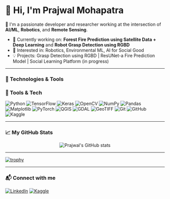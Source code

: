 # 👋 Hi, I'm Prajwal Mohapatra

🌱 I'm a passionate developer and researcher working at the intersection of **AI/ML**, **Robotics**, and **Remote Sensing**.

- 🔬 Currently working on: **Forest Fire Prediction using Satellite Data + Deep Learning** and **Robot Grasp Detection using RGBD**
- 🤖 Interested in: Robotics, Environmental ML, AI for Social Good
- 💡 Projects: Grasp Detection using RGBD | ResUNet-a Fire Prediction Model | Social Learning Platform (in progress)

---

### 🔧 Technologies & Tools
### 🧰 Tools & Tech

![Python](https://img.shields.io/badge/Python-3776AB?style=flat&logo=python&logoColor=white)
![TensorFlow](https://img.shields.io/badge/TensorFlow-FF6F00?style=flat&logo=tensorflow&logoColor=white)
![Keras](https://img.shields.io/badge/Keras-D00000?style=flat&logo=keras&logoColor=white)
![OpenCV](https://img.shields.io/badge/OpenCV-5C3EE8?style=flat&logo=opencv&logoColor=white)
![NumPy](https://img.shields.io/badge/NumPy-013243?style=flat&logo=numpy)
![Pandas](https://img.shields.io/badge/Pandas-150458?style=flat&logo=pandas)
![Matplotlib](https://img.shields.io/badge/Matplotlib-006400?style=flat&logo=matplotlib)
![PyTorch](https://img.shields.io/badge/PyTorch-EE4C2C?style=flat&logo=pytorch&logoColor=white)
![QGIS](https://img.shields.io/badge/QGIS-589632?style=flat&logo=qgis&logoColor=white)
![GDAL](https://img.shields.io/badge/GDAL-FFD700?style=flat)
![GeoTIFF](https://img.shields.io/badge/GeoTIFF-87CEEB?style=flat)
![Git](https://img.shields.io/badge/Git-F05032?style=flat&logo=git&logoColor=white)
![GitHub](https://img.shields.io/badge/GitHub-181717?style=flat&logo=github)
![Kaggle](https://img.shields.io/badge/Kaggle-20BEFF?style=flat&logo=kaggle&logoColor=white)


---

### 📈 My GitHub Stats
<p align="center">
  <img src="https://github-readme-stats.vercel.app/api?username=Prajwal-Mohapatra&show_icons=true&theme=tokyonight" alt="Prajwal's GitHub stats" />
</p>

---

[![trophy](https://github-profile-trophy.vercel.app/?username=prajwalmohapatra&theme=monokai)](https://github.com/ryo-ma/github-profile-trophy)


---

### 📬 Connect with me
[![LinkedIn](https://img.shields.io/badge/LinkedIn-blue?style=flat&logo=linkedin)](https://linkedin.com/in/prajwalmohapatra)
[![Kaggle](https://img.shields.io/badge/Kaggle-20BEFF?style=flat&logo=kaggle&logoColor=white)](https://kaggle.com/prajwalmohapatra)

